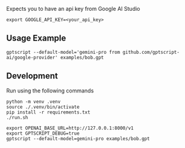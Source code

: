 Expects you to have an api key from Google AI Studio

```
export GOOGLE_API_KEY=<your_api_key>
```

## Usage Example

```
gptscript --default-model='gemini-pro from github.com/gptscript-ai/google-provider' examples/bob.gpt
```

## Development

Run using the following commands

```
python -m venv .venv
source ./.venv/bin/activate
pip install -r requirements.txt
./run.sh
```

```
export OPENAI_BASE_URL=http://127.0.0.1:8000/v1
export GPTSCRIPT_DEBUG=true
gptscript --default-model=gemini-pro examples/bob.gpt
```
